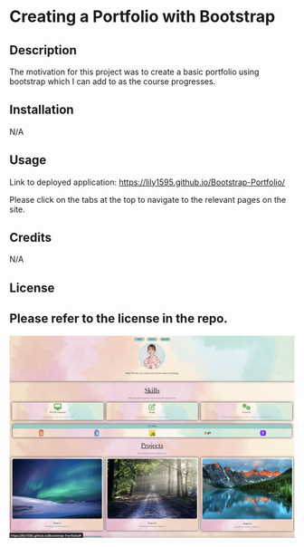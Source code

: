 # Creating a Portfolio with Bootstrap

## Description

The motivation for this project was to create a basic portfolio using bootstrap which I can add to as the course progresses.

## Installation

N/A

## Usage

Link to deployed application: 
https://lily1595.github.io/Bootstrap-Portfolio/

Please click on the tabs at the top to navigate to the relevant pages on the site. 

## Credits

N/A

## License

Please refer to the license in the repo. 
---

![Image of finished website](./images/finalapp.png)

